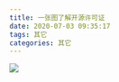 ```yaml
---
title: 一张图了解开源许可证
date: 2020-07-03 09:35:17
tags: 其它
categories: 其它
---
```


![](http://cloud.asenper.cn//20200703093606.png)